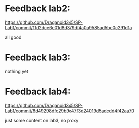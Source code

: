 # Feedback lab2: 
https://github.com/Draganoid345/SP-Lab1/commit/11d2dce6c01d8d379df4a0a9585ad5bc0c291d1a

all good

# Feedback lab3:
nothing yet

# Feedback lab4:
https://github.com/Draganoid345/SP-Lab1/commit/8d49298dfc29b9e47f3d24019d5adcdd4f42aa70

just some content on lab3, no proxy 
